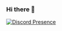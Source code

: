 ### Hi there 👋

[![Discord Presence](https://lanyard.cnrad.dev/api/569221225130491905
                            )](https://discord.com/users/569221225130491905)

<!--
**mariogamerpt69/mariogamerpt69** is a ✨ _special_ ✨ repository because its `README.md` (this file) appears on your GitHub profile.

Here are some ideas to get you started:

- 🔭 I’m currently working on ...
- 🌱 I’m currently learning ...
- 👯 I’m looking to collaborate on ...
- 🤔 I’m looking for help with ...
- 💬 Ask me about ...
- 📫 How to reach me: ...
- 😄 Pronouns: ...
- ⚡ Fun fact: ...
-->
